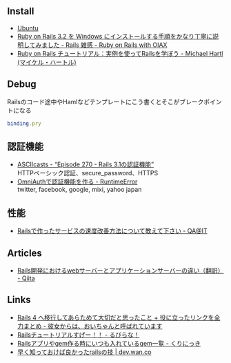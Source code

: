 ## Install
- [Ubuntu](/Ubuntu/)
- [Ruby on Rails 3.2 を Windows にインストールする手順をかなり丁寧に説明してみました - Rails 雑感 - Ruby on Rails with OIAX](http://www.oiax.jp/rails/zakkan/rails_3_1_installation_on_windows.html)
- [Ruby on Rails チュートリアル：実例を使ってRailsを学ぼう - Michael Hartl (マイケル・ハートル)](http://railstutorial-ja.herokuapp.com/)


## Debug

Railsのコード途中やHamlなどテンプレートにこう書くとそこがブレークポイントになる
```ruby
binding.pry
```

## 認証機能
- [ASCIIcasts - “Episode 270 - Rails 3.1の認証機能”](http://ja.asciicasts.com/episodes/270-authentication-in-rails-3-1)  
  HTTPベーシック認証、secure_password、HTTPS
- [OmniAuthで認証機能を作る - RuntimeError](http://tech.hatenadiary.jp/entry/2013/05/01/OmniAuth%E3%81%A7%E8%AA%8D%E8%A8%BC%E6%A9%9F%E8%83%BD%E3%82%92%E4%BD%9C%E3%82%8B)  
  twitter, facebook, google, mixi, yahoo japan


## 性能

- [Railsで作ったサービスの速度改善方法について教えて下さい - QA@IT](http://qa.atmarkit.co.jp/q/2923)


## Articles
- [Rails開発におけるwebサーバーとアプリケーションサーバーの違い（翻訳） - Qiita](http://qiita.com/jnchito/items/3884f9a2ccc057f8f3a3)


## Links

- [Rails 4 へ移行してあらためて大切だと思ったこと + 役に立ったリンクを全力まとめ - 彼女からは、おいちゃんと呼ばれています](http://blog.inouetakuya.info/entry/20130923/1379930345)
- [Railsチュートリアルすげー！！ - るびらな！](http://rubylearner.hatenablog.jp/entry/2014/11/28/000611)
- [Railsアプリやgem作る時にいつも入れているgem一覧 - くりにっき](http://sue445.hatenablog.com/entry/2015/03/29/012855)
- [早く知っておけば良かったrailsの技 | dev.wan.co](https://k-shogo.github.io/article/2014/12/16/rails-tips/)
